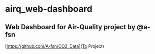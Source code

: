 # airq_web-dashboard

## Web Dashboard for Air-Quality project by @a-fsn
[https://github.com/A-fsn/CO2_Data](To Project)
